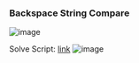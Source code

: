 <h3> Backspace String Compare </h3>

![image](https://github.com/h4ckyou/h4ckyou.github.io/assets/127159644/bebef4ba-e44f-46fb-8f38-0d6f718752be)

Solve Script: [link]()
![image](https://github.com/h4ckyou/h4ckyou.github.io/assets/127159644/497ca21b-750d-4f06-a17c-d24b2c04ac71)
